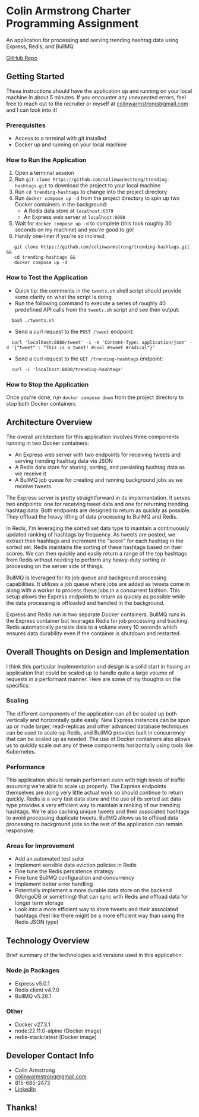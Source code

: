 # Colin Armstrong Charter Programming Assignment

An application for processing and serving trending hashtag data using Express, Redis, and BullMQ

[GitHub Repo](https://github.com/colinwarmstrong/trending-hashtags)

## Getting Started

These instructions should have the application up and running on your local machine in about 5 minutes. If you encounter
any unexpected errors, feel free to reach out to the recruiter or myself at colinwarmstrong@gmail.com and I can look
into it!

### Prerequisites

- Access to a terminal with git installed
- Docker up and running on your local machine

### How to Run the Application

1. Open a terminal session
2. Run `git clone https://github.com/colinwarmstrong/trending-hashtags.git` to download the project to your local
   machine
3. Run `cd trending-hashtags` to change into the project directory
4. Run `docker compose up -d` from the project directory to spin up two Docker containers in the background:
    - A Redis data store at `localhost:6379`
    - An Express web server at `localhost:8080`
5. Wait for `docker compose up -d` to complete (this took roughly 30 seconds on my machine)
   and you're good to go!
6. Handy one-liner if you're so inclined:

```shell
   git clone https://github.com/colinwarmstrong/trending-hashtags.git &&
   cd trending-hashtags &&
   docker compose up -d
```

### How to Test the Application

- Quick tip: the comments in the `tweets.sh` shell script should provide some clarity on what the script is doing
- Run the following command to execute a series of roughly 40 predefined API calls from the `tweets.sh` script and see
  their output:

```shell
  bash ./tweets.sh
```

- Send a curl request to the `POST /tweet` endpoint:

```shell
  curl 'localhost:8080/tweet' -i -H 'Content-Type: application/json' -d '{"tweet" : "This is a tweet! #cool #sweet #radical"}'
```

- Send a curl request to the `GET /trending-hashtags` endpoint:

```shell
  curl -i 'localhost:8080/trending-hashtags'
```

### How to Stop the Application

Once you're done, run `docker compose down` from the project directory to stop both Docker containers

## Architecture Overview

The overall architecture for this application involves three components running in two Docker containers:

- An Express web server with two endpoints for receiving tweets and serving trending hashtag data via JSON
- A Redis data store for storing, sorting, and persisting hashtag data as we receive it
- A BullMQ job queue for creating and running background jobs as we receive tweets

The Express server is pretty straightforward in its implementation. It serves two endpoints: one for receiving tweet
data and one for returning trending hashtag data. Both endpoints are designed to return as quickly as possible. They
offload the heavy lifting of data processing to BullMQ and Redis.

In Redis, I'm leveraging the sorted set data type to maintain a continuously updated ranking of hashtags by
frequency. As tweets are posted, we extract their hashtags and increment the "score" for each hashtag in the sorted
set. Redis maintains the sorting of these hashtags based on their scores. We can then quickly and easily return
a range of the top hashtags from Redis without needing to perform any heavy-duty sorting or processing on the server
side of things.

BullMQ is leveraged for its job queue and background processing capabilities. It utilizes a job queue where jobs are
added as tweets come in along with a worker to process these jobs in a concurrent fashion. This setup allows the
Express endpoints to return as quickly as possible while the data processing is offloaded and handled in the background.

Express and Redis run in two separate Docker containers. BullMQ runs in the Express container but leverages Redis for
job processing and tracking. Redis automatically persists data to a volume every 10 seconds which ensures
data durability even if the container is shutdown and restarted.

## Overall Thoughts on Design and Implementation

I think this particular implementation and design is a solid start in having an application that could
be scaled up to handle quite a large volume of requests in a performant manner. Here are some of my thoughts on
the specifics:

### Scaling

The different components of the application can all be scaled up both vertically and horizontally quite easily.
New Express instances can be spun up or made larger, read-replicas and other advanced database techniques can be used to
scale-up Redis, and BullMQ provides built in concurrency that can be scaled up as needed. The use of Docker containers
also allows us to quickly scale out any of these components horizontally using tools like Kubernetes.

### Performance

This application should remain performant even with high levels of traffic assuming we're able to scale up properly. The
Express endpoints themselves are doing very little actual work so should continue to return quickly. Redis is a very
fast data store and the use of its sorted set data type provides a very efficient way to maintain a ranking of our
trending hashtags. We're also caching unique tweets and their associated hashtags to avoid processing duplicate tweets.
BullMQ allows us to offload data processing to background jobs so the rest of the application can remain responsive.

### Areas for Improvement

- Add an automated test suite
- Implement sensible data eviction policies in Redis
- Fine tune the Redis persistence strategy
- Fine tune BullMQ configuration and concurrency
- Implement better error handling
- Potentially implement a more durable data store on the backend (MongoDB or something) that can sync with
  Redis and offload data for longer term storage
- Look into a more efficient way to store tweets and their associated hashtags (feel like there might be
  a more efficient way than using the Redis JSON type)

## Technology Overview

Brief summary of the technologies and versions used in this application:

### Node.js Packages

- Express v5.0.1
- Redis client v4.7.0
- BullMQ v5.28.1

### Other

- Docker v27.3.1
- node:22.11.0-alpine (Docker image)
- redis-stack:latest (Docker image)

## Developer Contact Info

- Colin Armstrong
- colinwarmstrong@gmail.com
- 815-685-2473
- [LinkedIn](https://www.linkedin.com/in/colinwarmstrong/)

## Thanks!
